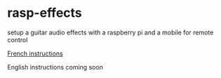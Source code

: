# rasp-effects
setup a guitar audio effects with a raspberry pi and a mobile for remote control

[French instructions](Setup_fr.md)

English instructions coming soon

